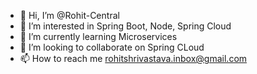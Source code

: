 - 👋 Hi, I’m @Rohit-Central
- 👀 I’m interested in Spring Boot, Node, Spring Cloud
- 🌱 I’m currently learning Microservices
- 💞️ I’m looking to collaborate on Spring CLoud
- 📫 How to reach me rohitshrivastava.inbox@gmail.com

<!---
Rohit-Central/Rohit-Central is a ✨ special ✨ repository because its `README.md` (this file) appears on your GitHub profile.
You can click the Preview link to take a look at your changes.
--->
